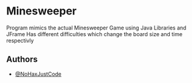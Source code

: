# Minesweeper

Program mimics the actual Minesweeper Game using Java Libraries and JFrame
Has different difficulties which change the board size and time respectivly



## Authors

- [@NoHaxJustCode](https://www.github.com/nohaxjustcode)
